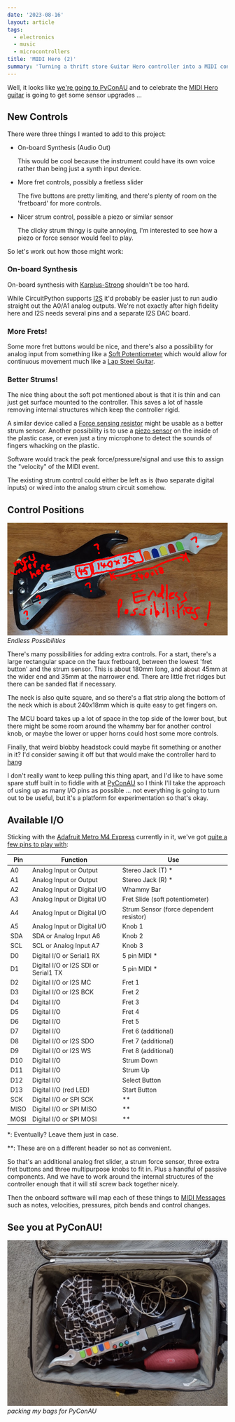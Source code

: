 ```yaml
---
date: '2023-08-16'
layout: article
tags:
  - electronics
  - music
  - microcontrollers
title: 'MIDI Hero (2)'
summary: 'Turning a thrift store Guitar Hero controller into a MIDI controller (continued)'
---
```


Well, it looks like [we're going to PyConAU](https://2023.pycon.org.au/program/8PDEHA/) and to celebrate
the [MIDI Hero guitar](/art/midi-hero/) is going to get some sensor upgrades ...


## New Controls

There were three things I wanted to add to this project:

* On-board Synthesis (Audio Out) 

  This would be cool because the instrument could have its own voice rather than
  being just a synth input device.

* More fret controls, possibly a fretless slider

  The five buttons are pretty limiting, and there's plenty of room on the 'fretboard'
  for more controls.

* Nicer strum control, possible a piezo or similar sensor

  The clicky strum thingy is quite annoying, I'm interested to see how a piezo or 
  force sensor would feel to play.

So let's work out how those might work:

### On-board Synthesis

On-board synthesis with [Karplus-Strong](http://amid.fish/javascript-karplus-strong)
shouldn't be too hard.

While CircuitPython supports [I2S](https://en.wikipedia.org/wiki/I%C2%B2S)
it'd probably be easier just to
run audio straight out the A0/A1 analog outputs.  We're not exactly after high
fidelity here and I2S needs several pins and a separate I2S DAC board.

### More Frets!

Some more fret buttons would be nice, and there's also a possibility for analog
input from something like a
[Soft Potentiometer](https://www.spectrasymbol.com/linear-position-sensors/soft-membrane-linear-pots-softpot)
which would allow for continuous movement much like a
[Lap Steel Guitar](https://en.wikipedia.org/wiki/Lap_steel_guitar). 

### Better Strums!

The nice thing about the soft pot mentioned about is that it is thin and can just 
get surface mounted to the controller.  This saves a lot of hassle removing
internal structures which keep the controller rigid.

A similar device called a [Force sensing resistor](https://en.wikipedia.org/wiki/Force-sensing_resistor)
might be usable as a better strum sensor.
Another possibility is to use a [piezo sensor](https://en.wikipedia.org/wiki/Piezoelectric_sensor)
on the inside of the plastic case, or even just a tiny microphone to detect the sounds of fingers
whacking on the plastic.

Software would track the peak force/pressure/signal and use this to assign the "velocity" of the MIDI event.

The existing strum control could either be left as is (two separate digital inputs) or wired into the
analog strum circuit somehow.

## Control Positions

![Endless Possibilities](img/endless-possibilities.jpg)
*Endless Possibilities*

There's many possibilities for adding extra controls.  For a start, there's a 
large rectangular space on the faux fretboard, between the lowest 'fret button'
and the strum sensor.  This is about 180mm long, and about 45mm at the wider
end and 35mm at the narrower end.  There are little fret ridges but there can
be sanded flat if necessary.

The neck is also quite square, and so there's
a flat strip along the bottom of the neck which is about 240x18mm which is quite easy
to get fingers on.

The MCU board takes up a lot of space in the top side of the lower bout, but
there might be some room around the whammy bar for another control knob, or
maybe the lower or upper horns could host some more controls.

Finally, that weird blobby headstock could maybe fit something or another in it?
I'd consider sawing it off but that would make the controller hard to 
[hang](https://github.com/nickzoic/models3d/blob/master/music/u-hook-square.scad)

I don't really want to keep pulling this thing apart, and I'd like to have
some spare stuff built in to fiddle with at [PyConAU](https://2023.pycon.org.au/program/8PDEHA/)
so I think I'll take the approach of using up as many I/O pins as possible ...
not everything is going to turn out to be useful, but it's a platform for experimentation so
that's okay.

## Available I/O

Sticking with the [Adafruit Metro M4 Express](https://circuitpython.org/board/metro_m4_express/) currently 
in it, we've got [quite a few pins to play with](https://learn.adafruit.com/adafruit-metro-m4-express-featuring-atsamd51/pinouts):

| Pin | Function | Use |
|-----|----------|-----|
| A0  | Analog Input or Output | Stereo Jack (T) * |
| A1  | Analog Input or Output | Stereo Jack (R) * |
| A2  | Analog Input or Digital I/O | Whammy Bar |
| A3  | Analog Input or Digital I/O | Fret Slide (soft potentiometer)|
| A4  | Analog Input or Digital I/O | Strum Sensor (force dependent resistor) |
| A5  | Analog Input or Digital I/O | Knob 1 |
| SDA | SDA or Analog Input A6 | Knob 2 |
| SCL | SCL or Analog Input A7 | Knob 3 |
| D0  | Digital I/O or Serial1 RX | 5 pin MIDI * |
| D1  | Digital I/O or I2S SDI or Serial1 TX | 5 pin MIDI * |
| D2  | Digital I/O or I2S MC | Fret 1 |
| D3  | Digital I/O or I2S BCK | Fret 2 |
| D4  | Digital I/O | Fret 3 |
| D5  | Digital I/O | Fret 4 |
| D6  | Digital I/O | Fret 5 |
| D7  | Digital I/O | Fret 6 (additional) |
| D8  | Digital I/O or I2S SDO | Fret 7 (additional) |
| D9  | Digital I/O or I2S WS | Fret 8 (additional) |
| D10 | Digital I/O | Strum Down |
| D11 | Digital I/O | Strum Up |
| D12 | Digital I/O | Select Button |
| D13 | Digital I/O (red LED) | Start Button |
| SCK | Digital I/O or SPI SCK | ** |
| MISO | Digital I/O or SPI MISO | ** | 
| MOSI | Digital I/O or SPI MOSI | ** |

\*: Eventually?  Leave them just in case.

\*\*: These are on a different header so not as convenient.

So that's an additional analog fret slider, a strum force sensor, three extra fret buttons
and three multipurpose knobs to fit in.  Plus a handful of passive components.  And we have
to work around the internal structures of the controller enough that it will stil
screw back together nicely.

Then the onboard software will map each of these things to
[MIDI Messages](http://www.music.mcgill.ca/~ich/classes/mumt306/StandardMIDIfileformat.html#BMA1_1) 
such as notes, velocities, pressures, pitch bends and control changes.

## See you at PyConAU!

![packing my bags for PyConAU](img/packing.jpg)
*packing my bags for PyConAU*
